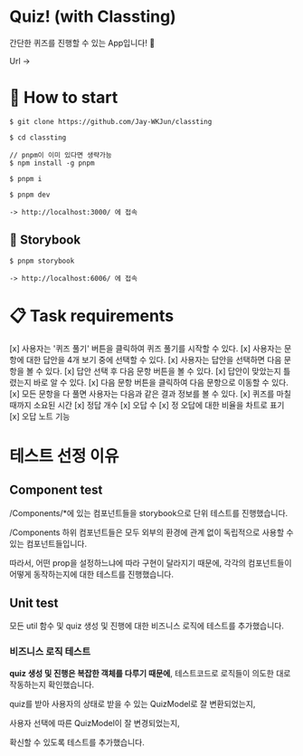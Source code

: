 # Quiz! (with Classting)

간단한 퀴즈를 진행할 수 있는 App입니다! 🤩

Url -> 

# 🎉 How to start

```shell
$ git clone https://github.com/Jay-WKJun/classting

$ cd classting

// pnpm이 이미 있다면 생략가능
$ npm install -g pnpm

$ pnpm i

$ pnpm dev

-> http://localhost:3000/ 에 접속
```

## 📕 Storybook

```shell
$ pnpm storybook

-> http://localhost:6006/ 에 접속
```

# 📋 Task requirements

[x] 사용자는 '퀴즈 풀기' 버튼을 클릭하여 퀴즈 풀기를 시작할 수 있다.
[x] 사용자는 문항에 대한 답안을 4개 보기 중에 선택할 수 있다.
[x] 사용자는 답안을 선택하면 다음 문항을 볼 수 있다.
  [x] 답안 선택 후 다음 문항 버튼을 볼 수 있다.
  [x] 답안이 맞았는지 틀렸는지 바로 알 수 있다.
  [x] 다음 문항 버튼을 클릭하여 다음 문항으로 이동할 수 있다.
[x] 모든 문항을 다 풀면 사용자는 다음과 같은 결과 정보를 볼 수 있다.
  [x] 퀴즈를 마칠 때까지 소요된 시간
  [x] 정답 개수
  [x] 오답 수
  [x] 정 오답에 대한 비율을 차트로 표기
[x] 오답 노트 기능

# 테스트 선정 이유

## Component test

/Components/*에 있는 컴포넌트들을 storybook으로 단위 테스트를 진행했습니다.

/Components 하위 컴포넌트들은 모두 외부의 환경에 관계 없이 독립적으로 사용할 수 있는 컴포넌트들입니다.

따라서, 어떤 prop을 설정하느냐에 따라 구현이 달라지기 때문에, 각각의 컴포넌트들이 어떻게 동작하는지에 대한 테스트를 진행했습니다.

## Unit test

모든 util 함수 및 quiz 생성 및 진행에 대한 비즈니스 로직에 테스트를 추가했습니다.

### 비즈니스 로직 테스트

**quiz 생성 및 진행은 복잡한 객체를 다루기 때문에**, 테스트코드로 로직들이 의도한 대로 작동하는지 확인했습니다.

quiz를 받아 사용자의 상태로 받을 수 있는 QuizModel로 잘 변환되었는지,

사용자 선택에 따른 QuizModel이 잘 변경되었는지,

확신할 수 있도록 테스트를 추가했습니다.
